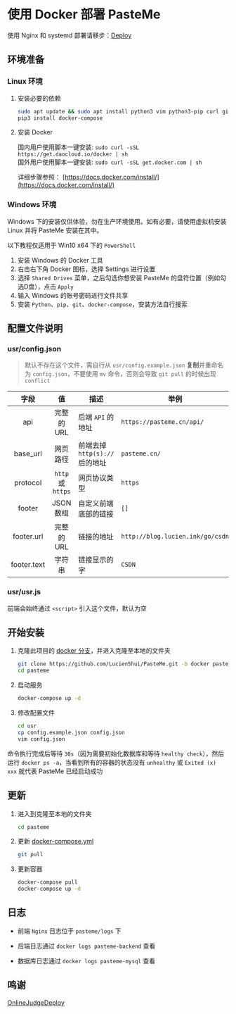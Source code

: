 # 使用 Docker 部署 PasteMe

使用 Nginx 和 systemd 部署请移步：[Deploy](./DEPLOY.md)

## 环境准备

### Linux 环境

1. 安装必要的依赖

    ```bash
    sudo apt update && sudo apt install python3 vim python3-pip curl git -y
    pip3 install docker-compose
    ```

2. 安装 Docker 

    国内用户使用脚本一键安装: `sudo curl -sSL https://get.daocloud.io/docker | sh`  
    国外用户使用脚本一键安装: `sudo curl -sSL get.docker.com | sh`
    
    详细步骤参照： [https://docs.docker.com/install/](https://docs.docker.com/install/)

### Windows 环境


Windows 下的安装仅供体验，勿在生产环境使用。如有必要，请使用虚拟机安装 Linux 并将 PasteMe 安装在其中。

以下教程仅适用于 Win10 x64 下的 `PowerShell`

1. 安装 Windows 的 Docker 工具
2. 右击右下角 Docker 图标，选择 Settings 进行设置
3. 选择 `Shared Drives` 菜单，之后勾选你想安装 PasteMe 的盘符位置（例如勾选D盘），点击 `Apply`
4. 输入 Windows 的账号密码进行文件共享
5. 安装 `Python`、`pip`、`git`、`docker-compose`，安装方法自行搜索

## 配置文件说明

### usr/config.json

> 默认不存在这个文件，需自行从 `usr/config.example.json` **复制**并重命名为 `config.json`，不要使用 `mv` 命令，否则会导致 `git pull` 的时候出现 `conflict`

| 字段 | 值 | 描述 | 举例 |
| :---: | :---: | --- | --- |
| api | 完整的 URL | 后端 `API` 的地址 | `https://pasteme.cn/api/` |
| base_url | 网页路径 | 前端去掉 `http(s)://` 后的地址 | `pasteme.cn/` |
| protocol | `http` 或 `https` | 网页协议类型 | `https` |
| footer | JSON 数组 | 自定义前端底部的链接 | `[]` |
| footer.url | 完整的 URL | 链接的地址 | `http://blog.lucien.ink/go/csdn` |
| footer.text | 字符串 | 链接显示的字 | `CSDN` |

### usr/usr.js

前端会始终通过 `<script>` 引入这个文件，默认为空

## 开始安装

1. 克隆此项目的 [docker 分支](https://github.com/LucienShui/PasteMe/tree/docker)，并进入克隆至本地的文件夹

    ```bash
    git clone https://github.com/LucienShui/PasteMe.git -b docker pasteme
    cd pasteme
    ```

2. 启动服务

    ```bash
    docker-compose up -d
    ```

3. 修改配置文件

    ```bash
    cd usr
    cp config.example.json config.json
    vim config.json
    ```

命令执行完成后等待 `30s`（因为需要初始化数据库和等待 `healthy check`），然后运行 `docker ps -a`，当看到所有的容器的状态没有 `unhealthy` 或 `Exited (x) xxx` 就代表 PasteMe 已经启动成功

## 更新

1. 进入到克隆至本地的文件夹

    ```bash
    cd pasteme
    ```

2. 更新 [docker-compose.yml](./docker-compose.yml)

    ```bash
    git pull
    ```

3. 更新容器

    ```bash
    docker-compose pull
    docker-compose up -d
    ```

## 日志

+ 前端 `Nginx` 日志位于 `pasteme/logs` 下
+ 后端日志通过 `docker logs pasteme-backend` 查看

+ 数据库日志通过 `docker logs pasteme-mysql` 查看

## 鸣谢

[OnlineJudgeDeploy](https://github.com/QingdaoU/OnlineJudgeDeploy)
